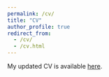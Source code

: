```yaml
---
permalink: /cv/
title: "CV"
author_profile: true
redirect_from:
  - /cv/
  - /cv.html
---
```


My updated CV is available [here](/files/CV_Liu_Nov17.pdf).






